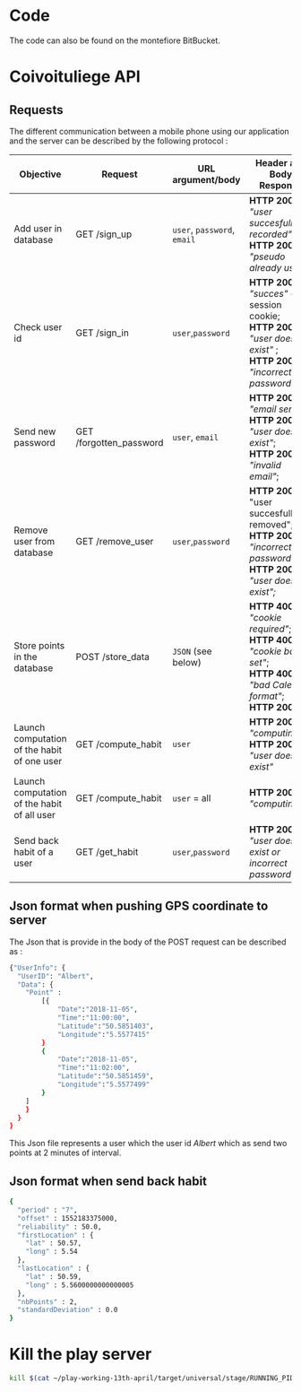 # Code 

The code can also be found on the montefiore BitBucket.

# Coivoituliege API
## Requests

The different communication between a mobile phone using our application and the server can be described by the following protocol : 

| Objective | Request | URL argument/body | Header and Body Response |
| ------ | ------ | ------ | ------ |
|Add user in database | GET /sign_up |	`user`, `password`, `email` |  **HTTP 200**, *"user succesfully recorded"*; <br> **HTTP 200**, *"pseudo already use"*	|
| Check user id	|	GET /sign_in	|	`user`,`password` |	**HTTP 200**, *"succes"* + session cookie; <br> **HTTP 200**, *"user doesn't exist"* ;<br> **HTTP 200**, *"incorrect password"*	|
| Send new password	|	GET /forgotten_password	|`user`, `email`|**HTTP 200** *"email send"* ; <br>**HTTP 200**, *"user doesn't exist"*; <br>**HTTP 200**, *"invalid email"*;	|
| Remove user from database| GET /remove_user|`user`,`password`|**HTTP 200**, "user succesfully removed"; <br> **HTTP 200**, *"incorrect password"*;<br> **HTTP 200**, *"user does not exist";*|
| Store points in the database |POST /store_data |`JSON` (see below) |**HTTP 400**, *"cookie required"*; <br>**HTTP 400**, *"cookie badly set"*;<br> **HTTP 400**, *"bad Calendar format"*; <br>**HTTP 200**, *" "*|
| Launch computation of the habit of one user | GET /compute_habit | `user` | **HTTP 200**, *"computing..."*; <br> **HTTP 200**, *"user doesn't exist"*|
| Launch computation of the habit of all user | GET /compute_habit | `user` = all |**HTTP 200**, *"computing..."*;|
| Send back habit of a user | GET /get_habit | `user`,`password`|**HTTP 200**, *"user doesn't exist or incorrect password"*| **HTTP 200**, *"JSON of HABIT see below"*|
## Json format when pushing GPS coordinate to server
The Json that is provide in the body of the POST request can be described as : 
```sh
{"UserInfo": {
  "UserID": "Albert",
  "Data": {
    "Point" : 
        [{
            "Date":"2018-11-05",
            "Time":"11:00:00",
            "Latitude":"50.5851403",
            "Longitude":"5.5577415"
        }
        {  
            "Date":"2018-11-05",
            "Time":"11:02:00",
            "Latitude":"50.5851459",
            "Longitude":"5.5577499"
        }
    ]
    }
  }
}
```
This Json file represents a user which the user id *Albert* which as send two points at 2 minutes of interval.
## Json format when send back habit

```sh
{
  "period" : "7",
  "offset" : 1552183375000,
  "reliability" : 50.0,
  "firstLocation" : { 
    "lat" : 50.57,
    "long" : 5.54 
  }, 
  "lastLocation" : { 
    "lat" : 50.59,
    "long" : 5.5600000000000005
  }, 
  "nbPoints" : 2,
  "standardDeviation" : 0.0 
}
```


# Kill the play server

```sh
kill $(cat ~/play-working-13th-april/target/universal/stage/RUNNING_PID)
```
